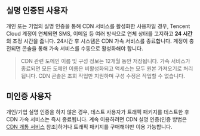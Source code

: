 ## 실명 인증된 사용자
개인 또는 기업의 실명 인증을 통해 CDN 서비스를 활성화한 사용자일 경우, Tencent Cloud 계정이 연체되면 SMS, 이메일 등 여러 방식으로 연체 상태를 고지하고 **24 시간**의 조정 시간을 줍니다. 24시간 후 시스템은 CDN 가속 서비스를 종료합니다. 계정이 충전되면 콘솔을 통해 가속 서비스를 수동으로 활성화해야 합니다.
>CDN 관련 도메인 이름 및 구성 정보는 12개월 동안 저장됩니다. 가속 서비스가 종료되면 모든 도메인 이름은 비활성화되고 액세스는 모두 원본 가져오기로 처리됩니다. CDN 콘솔은 조회 작업만 지원하며 구성 수정은 작업할 수 없습니다.

## 미인증 사용자
개인/기업 실명 인증을 하지 않은 경우, 테스트 사용자가 트래픽 패키지를 테스트한 후 CDN 가속 서비스는 즉시 종료됩니다. 계속 이용하려면 CDN 실명 인증(인증 방법은 [CDN 개통 서비스](https://intl.cloud.tencent.com/document/product/228/3149) 참조]하거나 트래픽 패키지를 구매해야만 이용 가능합니다.
